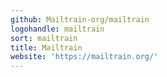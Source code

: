 ```yaml
---
github: Mailtrain-org/mailtrain
logohandle: mailtrain
sort: mailtrain
title: Mailtrain
website: 'https://mailtrain.org/'
---
```

